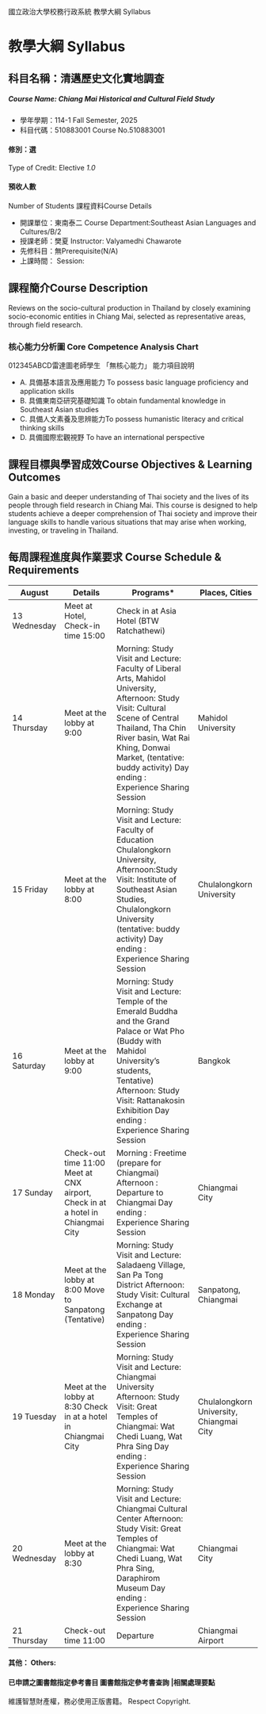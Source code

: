 國立政治大學校務行政系統 教學大綱 Syllabus
# 教學大綱 Syllabus
##  科目名稱：清邁歷史文化實地調查
#####  Course Name: Chiang Mai Historical and Cultural Field Study
  * 學年學期：114-1 Fall Semester, 2025 
  * 科目代碼：510883001 Course No.510883001
#### 修別：選
Type of Credit: Elective 
_1.0_
#### 預收人數
Number of Students
課程資料Course Details
  * 開課單位：東南泰二 Course Department:Southeast Asian Languages and Cultures/B/2 
  * 授課老師：樊夏 Instructor: Valyamedhi Chawarote 
  * 先修科目：無Prerequisite(N/A)
  * 上課時間： Session: 
##  課程簡介Course Description
Reviews on the socio-cultural production in Thailand by closely examining socio-economic entities in Chiang Mai, selected as representative areas, through field research.
###  核心能力分析圖 Core Competence Analysis Chart
012345ABCD雷達圖老師學生
「無核心能力」 
能力項目說明
  * A. 具備基本語言及應用能力 To possess basic language proficiency and application skills
  * B. 具備東南亞研究基礎知識 To obtain fundamental knowledge in Southeast Asian studies
  * C. 具備人文素養及思辨能力To possess humanistic literacy and critical thinking skills
  * D. 具備國際宏觀視野 To have an international perspective
##  課程目標與學習成效Course Objectives & Learning Outcomes 
Gain a basic and deeper understanding of Thai society and the lives of its people through field research in Chiang Mai. This course is designed to help students achieve a deeper comprehension of Thai society and improve their language skills to handle various situations that may arise when working, investing, or traveling in Thailand.
##  每周課程進度與作業要求 Course Schedule & Requirements
August |  Details |  Programs* |  Places, Cities  
---|---|---|---  
13 Wednesday |  Meet at Hotel, Check-in time 15:00 |  Check in at Asia Hotel  (BTW Ratchathewi) |   
14 Thursday |  Meet at the lobby at 9:00 |  Morning: Study Visit and Lecture: Faculty of Liberal Arts, Mahidol University,  Afternoon: Study Visit: Cultural Scene of Central Thailand, Tha Chin River basin,  Wat Rai Khing, Donwai Market, (tentative: buddy activity) Day ending : Experience Sharing Session |  Mahidol University  
15 Friday |  Meet at the lobby at 8:00 |  Morning: Study Visit and Lecture: Faculty of Education Chulalongkorn University, Afternoon:Study Visit: Institute of Southeast Asian Studies, Chulalongkorn University (tentative: buddy activity) Day ending : Experience Sharing Session |  Chulalongkorn University  
16 Saturday |  Meet at the lobby at 9:00 |  Morning: Study Visit and Lecture: Temple of the Emerald Buddha and the Grand Palace or Wat Pho (Buddy with Mahidol University’s students, Tentative) Afternoon: Study Visit: Rattanakosin Exhibition Day ending : Experience Sharing Session |  Bangkok   
17 Sunday |  Check-out time 11:00 Meet at CNX airport,  Check in at a hotel in Chiangmai City |  Morning : Freetime (prepare for Chiangmai) Afternoon : Departure to Chiangmai Day ending : Experience Sharing Session |  Chiangmai City  
18 Monday |  Meet at the lobby at 8:00 Move to Sanpatong (Tentative) |  Morning: Study Visit and Lecture: Saladaeng Village, San Pa Tong District  Afternoon: Study Visit: Cultural Exchange at Sanpatong  Day ending : Experience Sharing Session |  Sanpatong, Chiangmai  
19 Tuesday |  Meet at the lobby at 8:30 Check in at a hotel in Chiangmai City |  Morning: Study Visit and Lecture: Chiangmai University  Afternoon: Study Visit: Great Temples of Chiangmai: Wat Chedi Luang, Wat Phra Sing Day ending : Experience Sharing Session |  Chulalongkorn University, Chiangmai City  
20 Wednesday |  Meet at the lobby at 8:30 |  Morning: Study Visit and Lecture: Chiangmai Cultural Center  Afternoon: Study Visit: Great Temples of Chiangmai: Wat Chedi Luang, Wat Phra Sing, Daraphirom Museum Day ending : Experience Sharing Session |  Chiangmai City  
21 Thursday |  Check-out time 11:00 |  Departure |  Chiangmai Airport  
####  其他： Others:
####  已申請之圖書館指定參考書目  圖書館指定參考書查詢 |相關處理要點
維護智慧財產權，務必使用正版書籍。 Respect Copyright.